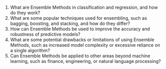 1. What are Ensemble Methods in classification and regression, and how do they work?
2. What are some popular techniques used for ensembling, such as bagging, boosting, and stacking, and how do they differ?
3. How can Ensemble Methods be used to improve the accuracy and robustness of predictive models?
4. What are some potential drawbacks or limitations of using Ensemble Methods, such as increased model complexity or excessive reliance on a single algorithm?
5. Can Ensemble Methods be applied to other areas beyond machine learning, such as finance, engineering, or natural language processing?